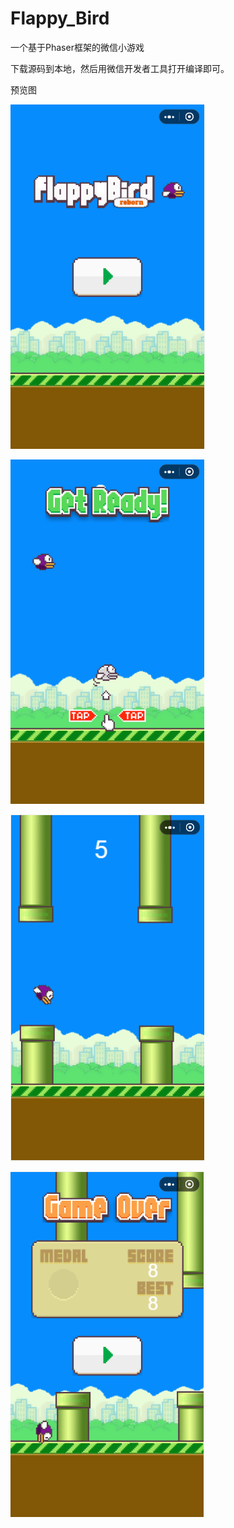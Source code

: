 # Flappy_Bird
一个基于Phaser框架的微信小游戏

下载源码到本地，然后用微信开发者工具打开编译即可。

预览图

![image](https://github.com/jihan513/Flappy_Bird/blob/master/preview/preload.png)

![image](https://github.com/jihan513/Flappy_Bird/blob/master/preview/ready.png)

![image](https://github.com/jihan513/Flappy_Bird/blob/master/preview/play.png)

![image](https://github.com/jihan513/Flappy_Bird/blob/master/preview/gameover.png)
